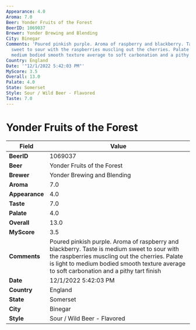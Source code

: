 ```yaml
---
Appearance: 4.0
Aroma: 7.0
Beer: Yonder Fruits of the Forest
BeerID: 1069037
Brewer: Yonder Brewing and Blending
City: Binegar
Comments: 'Poured pinkish purple. Aroma of raspberry and blackberry. Taste is medium
  sweet to sour with the raspberries muscling out the cherries. Palate is light to
  medium bodied smooth texture average to soft carbonation and a pithy tart finish '
Country: England
Date: '"12/1/2022 5:42:03 PM"'
MyScore: 3.5
Overall: 13.0
Palate: 4.0
State: Somerset
Style: Sour / Wild Beer - Flavored
Taste: 7.0
---
```


# Yonder Fruits of the Forest

| Field         | Value |
|---------------|-------|
| **BeerID** | 1069037 |
| **Beer** | Yonder Fruits of the Forest |
| **Brewer** | Yonder Brewing and Blending |
| **Aroma** | 7.0 |
| **Appearance** | 4.0 |
| **Taste** | 7.0 |
| **Palate** | 4.0 |
| **Overall** | 13.0 |
| **MyScore** | 3.5 |
| **Comments** | Poured pinkish purple. Aroma of raspberry and blackberry. Taste is medium sweet to sour with the raspberries muscling out the cherries. Palate is light to medium bodied smooth texture average to soft carbonation and a pithy tart finish  |
| **Date** | 12/1/2022 5:42:03 PM |
| **Country** | England |
| **State** | Somerset |
| **City** | Binegar |
| **Style** | Sour / Wild Beer - Flavored |
